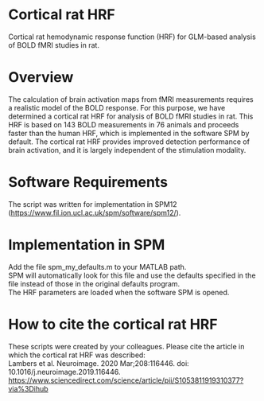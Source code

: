 # Cortical rat HRF
Cortical rat hemodynamic response function (HRF) for GLM-based analysis of BOLD fMRI studies in rat.
# Overview
The calculation of brain activation maps from fMRI measurements requires a realistic model of the BOLD response. For this purpose, we have determined a cortical rat HRF for analysis of BOLD fMRI studies in rat. This HRF is based on 143 BOLD measurements in 76 animals and proceeds faster than the human HRF, which is implemented in the software SPM by default. The cortical rat HRF provides improved detection performance of brain activation, and it is largely independent of the stimulation modality.

# Software Requirements
The script was written for implementation in SPM12 (https://www.fil.ion.ucl.ac.uk/spm/software/spm12/). 

# Implementation in SPM
Add the file spm_my_defaults.m to your MATLAB path. <br>
SPM will automatically look for this file and use the defaults specified in the file instead of those in the original defaults program. <br>
The HRF parameters are loaded when the software SPM is opened. <br>

# How to cite the cortical rat HRF
These scripts were created by your colleagues. Please cite the article in which the cortical rat HRF was described:<br>
Lambers et al. Neuroimage. 2020 Mar;208:116446. doi: 10.1016/j.neuroimage.2019.116446. <br>
https://www.sciencedirect.com/science/article/pii/S1053811919310377?via%3Dihub


